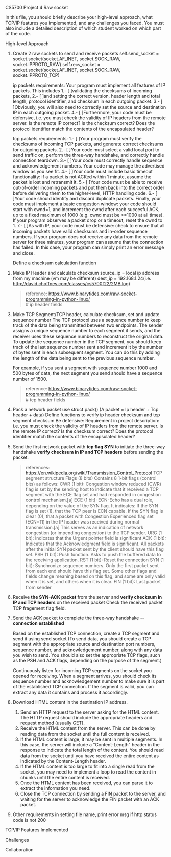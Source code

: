 CS5700 Project 4 Raw socket

In this file, you should briefly describe your high-level approach, what TCP/IP features you implemented, and any challenges you faced. You must also include a detailed description of which student worked on which part of the code.

High-level Approach
1. Create 2 raw sockets to send and receive packets
    self.send_socket = socket.socket(socket.AF_INET, socket.SOCK_RAW, socket.IPPROTO_RAW)
    self.recv_socket = socket.socket(socket.AF_INET, socket.SOCK_RAW, socket.IPPROTO_TCP)

    ip packets requirements:
    Your program must implement all features of IP packets. 
    This includes 
    1.- [ ]validating the checksums of incoming packets, 
    2.- [ ]and setting the correct version, header length and total length, protocol identifier, and checksum in each outgoing packet.
    3.- [ ]Obviously, you will also need to correctly set the source and destination IP in each outgoing packet. 
    4.- [ ]Furthermore, your code must be defensive, i.e. you must check the validity of IP headers from the remote server. Is the remote IP                        correct? Is the checksum correct? Does the protocol identifier match the contents of the encapsulated header?

    tcp packets requirements:
    1.- [ ]Your program must verify the checksums of incoming TCP packets, and generate correct checksums for outgoing packets. 
    2.- [ ]Your code must select a valid local port to send traffic on, perform the three-way handshake, and correctly handle connection teardown. 
    3.- [ ]Your code must correctly handle sequence and acknowledgement numbers. Your code may manage the advertised window as you see fit. 
    4.- [ ]Your code must include basic timeout functionality: if a packet is not ACKed within 1 minute, assume the packet is lost and retransmit it. 
    5.- [ ]Your code must be able to receive out-of-order incoming packets and put them back into the correct order before delivering them to the                  higher-level, HTTP handling code. 
    6.- [ ]Your code should identify and discard duplicate packets. Finally, your code must implement a basic congestion window: your code should start with cwnd=1, and increment the cwnd after each succesful ACK, up to a fixed maximum of 1000 (e.g. cwnd must be <=1000 at all times). If your program observes a packet drop or a timeout, reset the cwnd to 1.
    7.- [ ]As with IP, your code must be defensive: check to ensure that all incoming packets have valid checksums and in-order sequence numbers. If your program does not receive any data from the remote server for three minutes, your program can assume that the connection has failed. In this case, your program can simply print an error message and close.

    Define a checksum calculation function 

2. Make IP Header and calculate checksum 
    source_ip = local ip address from my machine (vm may be different)
    dest_ip = 192.168.1.24(i.e. http://david.choffnes.com/classes/cs5700f22/2MB.log)

    > reference: https://www.binarytides.com/raw-socket-programming-in-python-linux/  
        # ip header fields

3. Make TCP Segment/TCP header, calculate checksum, set and update sequence number
    The TCP protocol uses a sequence number to keep track of the data being transmitted between two endpoints. The sender assigns a unique sequence number to each segment it sends, and the receiver uses these sequence numbers to reconstruct the original data.
    To update the sequence number in the TCP segment, you should keep track of the last sequence number sent and increment it by the number of bytes sent in each subsequent segment. You can do this by adding the length of the data being sent to the previous sequence number.

    For example, if you sent a segment with sequence number 1000 and 500 bytes of data, the next segment you send should have a sequence number of 1500.
    > reference: https://www.binarytides.com/raw-socket-programming-in-python-linux/  
        # tcp header fields

4. Pack a network packet use struct.pack() (A packet = Ip header + Tcp header + data)
    Define functions to verify ip header checksum and tcp segment checksum 
    Be defensive: 
    Requirement in project description: i.e. you must check the validity of IP headers from the remote server. Is the remote IP correct? Is the checksum correct? Does the protocol identifier match the contents of the encapsulated header? 

5. Send the first network packet with **tcp flag SYN** to initiate the three-way handshake
    **verify checksum in IP and TCP headers** before sending the packet.
    > references: https://en.wikipedia.org/wiki/Transmission_Control_Protocol
        TCP segment structure Flags (8 bits)
        Contains 8 1-bit flags (control bits) as follows:
        CWR (1 bit): Congestion window reduced (CWR) flag is set by the sending host to indicate that it received a TCP segment with the ECE flag set and had responded in congestion control mechanism.[a]
        ECE (1 bit): ECN-Echo has a dual role, depending on the value of the SYN flag. It indicates:
        If the SYN flag is set (1), that the TCP peer is ECN capable.
        If the SYN flag is clear (0), that a packet with Congestion Experienced flag set (ECN=11) in the IP header was received during normal transmission.[a] This serves as an indication of network congestion (or impending congestion) to the TCP sender.
        URG (1 bit): Indicates that the Urgent pointer field is significant
        ACK (1 bit): Indicates that the Acknowledgment field is significant. All packets after the initial SYN packet sent by the client should have this flag set.
        PSH (1 bit): Push function. Asks to push the buffered data to the receiving application.
        RST (1 bit): Reset the connection
        SYN (1 bit): Synchronize sequence numbers. Only the first packet sent from each end should have this flag set. Some other flags and fields change meaning based on this flag, and some are only valid when it is set, and others when it is clear.
        FIN (1 bit): Last packet from sender

6. Receive **the SYN-ACK packet** from the server and **verify checksum in IP and TCP headers** on the received packet
    Check the received packet TCP fragement flag field. 

7. Send the ACK packet to complete the three-way handshake -- **connection established**

    Based on the established TCP connection, create a TCP segment and send it using send socket 
    (To send data, you should create a TCP segment with the appropriate source and destination port numbers, sequence number, and acknowledgement number, along with any data you wish to send. You should also set the appropriate TCP flags, such as the PSH and ACK flags, depending on the purpose of the segment.)

    Continuously listen for incoming TCP segments on the socket you opened for receiving. 
    When a segment arrives, you should check its sequence number and acknowledgement number to make sure it is part of the established TCP connection. 
    If the segment is valid, you can extract any data it contains and process it accordingly.

8. Download HTML content in the destination IP address.
    1. Send an HTTP request to the server asking for the HTML content. The HTTP request should include the appropriate headers and request method (usually GET).
    2. Receive the HTML content from the server. This can be done by reading data from the socket until the full content is received.
    3. If the HTML content is large, it may be sent in multiple segments. In this case, the server will include a "Content-Length" header in the response to indicate the total length of the content. You should read data from the socket until you have received the entire content as indicated by the Content-Length header.
    4. If the HTML content is too large to fit into a single read from the socket, you may need to implement a loop to read the content in chunks until the entire content is received.
    5. Once the HTML content has been received, you can parse it to extract the information you need.
    6. Close the TCP connection by sending a FIN packet to the server, and waiting for the server to acknowledge the FIN packet with an ACK packet.

9. Other requirements in setting file name, print error msg if http status code is not 200

TCP/IP Features Implemented




Challenges

Collaboration
